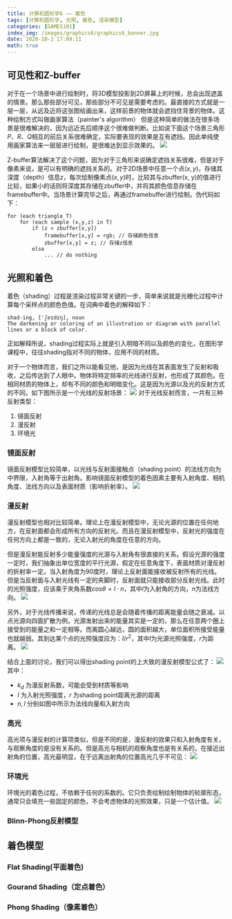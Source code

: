 ```yaml
---
title: 计算机图形学6 —— 着色 
tags: [计算机图形学, 光照, 着色, 渲染模型]
categories: [GAMES101]
index_img: /images/graphics6/graphics6_banner.jpg
date: 2020-10-1 17:09:11
math: true
---
```

## 可见性和Z-buffer
对于在一个场景中进行绘制时，将3D模型投影到2D屏幕上的时候，总会出现遮盖的情景。那么那些部分可见，那些部分不可见是需要考虑的。最直接的方式就是一层一层，从远及近将这张图给画出来，这样前景的物体就会遮挡住背景的物体。这种绘制方式叫做画家算法（painter's algorithm）
但是这种简单的做法在很多场景是很难解决的，因为远近先后顺序这个很难做判断。比如说下面这个场景三角形$P、R、Q$相互的前后关系很难确定，实际要表现的效果是互有遮挡。因此单纯使用画家算法来一层层进行绘制，是很难达到显示效果的。
![](/images/graphics6/graphics6_painter.png)

Z-buffer算法解决了这个问题，因为对于三角形来说确定遮挡关系很难，但是对于像素来说，是可以有明确的遮挡关系的。对于2D场景中任意一个点$(x, y)$，存储其深度（depth）信息$z$，每次绘制像素点$(x, y)$时，比较其与zbuffer(x, y)的值进行比较，如果小的话则将深度其存储在zbuffer中，并将其颜色信息存储在framebuffer中。当场景计算完毕之后，再通过framebuffer进行绘制。伪代码如下：
```
for (each triangle T)
    for (each sample (x,y,z) in T)
        if (z < zbuffer[x,y]) 
            framebuffer[x,y] = rgb; // 存储颜色信息
            zbuffer[x,y] = z; // 存储z信息
        else
            ... // do nothing
```
## 光照和着色
着色（shading）过程是渲染过程非常关键的一步，简单来说就是光栅化过程中计算每个采样点的颜色色值。在词典中着色的解释如下：

```
shad·ing, [ˈʃeɪdɪŋ], noun
The darkening or coloring of an illustration or diagram with parallel lines or a block of color.
```
正如解释所说，shading过程实际上就是引入明暗不同以及颜色的变化，在图形学课程中，往往shading指对不同的物体，应用不同的材质。

对于一个物体而言，我们之所以能看见他，是因为光线在其表面发生了反射和吸收，之后传达到了人眼中。物体将特定频率的光线进行反射，也形成了其颜色。在相同材质的物体上，却有不同的颜色和明暗变化。这是因为光源以及光的反射方式的不同。如下图所示是一个光线的反射场景：
![](/images/graphics6/graphics6_shading.png)
对于光线反射而言，一共有三种反射类型：
1. 镜面反射
2. 漫反射
3. 环境光

### 镜面反射
镜面反射模型比较简单，以光线与反射面接触点（shading point）的法线方向为中界限，入射角等于出射角。影响镜面反射模型的着色因素主要有入射角度、相机角度、法线方向以及表面材质（影响折射率）。
![](/images/graphics6/graphics6_Specula.png)

### 漫反射
漫反射模型也相对比较简单。理论上在漫反射模型中，无论光源的位置在任何地方，在反射面都会形成所有方向的反射光。而且在漫反射模型中，反射光的强度在任何方向上都是一致的，无论入射光的角度在任意的方向。

但是漫反射能反射多少能量强度的光源与入射角有很直接的关系。假设光源的强度一定时，我们抽象出单位宽度的平行光源，假定在任意角度下，表面材质对漫反射的折射率一定。当入射角度为90度时，理论上反射面能接收被反射所有的光线。但是当反射面与入射光线有一定的夹脚时，反射面就只能接收部分反射光线。此时的光照强度，应该乘于夹角系数$cos\theta = l \cdot n$，其中$l$为入射角的方向，$n$为法线方向。
![](/images/graphics6/graphics6_lambertian.png)

另外，对于光线传播来说，传递的光线总是会随着传播的距离能量会随之衰减。以点光源向四面扩散为例，光源发射出来的能量其实是一定的，那么在任意两个圈上接受到的能量之和一定相等。而离圆心越远，圆的面积越大，单位面积所接受能量也就越弱。其到达某个点的光照强度应为：$I/r^2$，其中$I$为光源光照强度，$r$为距离。
![](/images/graphics6/graphics6_energy.png)

结合上面的讨论，我们可以得出shading point的上大致的漫反射模型公式了：
![](/images/graphics6/graphics6_diffuse_function.png)
其中：
* $k_d$ 为漫反射系数，可能会受到材质等影响
* $I$ 为入射光照强度，$r$ 为shading point距离光源的距离
* $n, l$ 分别如图中所示为法线向量和入射方向

### 高光
高光项与漫反射的计算项类似，但是不同的是，漫反射的效果只和入射角度有关，与观察角度的是没有关系的。但是高光与相机的观察角度也是有关系的，在接近出射角的位置，高光最明显，在于远离出射角的位置高光几乎不可见：
![](/images/graphics6/graphics6_Specular.png)

### 环境光
环境光的着色过程，不依赖于任何的系数的。它只负责绘制绘制物体的轮廓形态，通常只会填充一些固定的颜色，不会考虑物体的光照效果，只是一个估计值。
![](/images/graphics6/graphics6_Ambient.png)
### Blinn-Phong反射模型






## 着色模型

### Flat Shading(平面着色)

### Gourand Shading（定点着色）

### Phong Shading（像素着色）